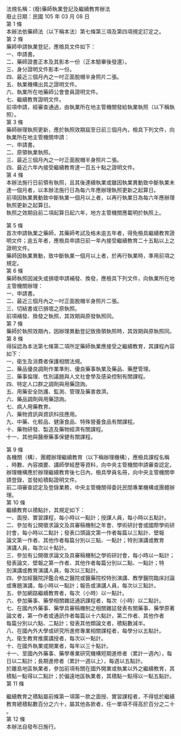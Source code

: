 法規名稱：(廢)藥師執業登記及繼續教育辦法  
廢止日期：民國 105 年 03 月 08 日  
第 1 條  
本辦法依藥師法（以下稱本法）第七條第三項及第四項規定訂定之。  
第 2 條  
藥師申請執業登記，應檢具文件如下：  
一、申請書。  
二、藥師證書正本及其影本一份（正本驗畢後發還）。  
三、身分證明文件影本一份。  
四、最近三個月內之一吋正面脫帽半身照片二張。  
五、執業機構出具之證明文件。  
六、執業所在地藥師公會會員證明文件。  
七、繼續教育證明文件。  
前項申請，經審查通過，由執業所在地主管機關發給執業執照（以下稱執  
照）。  
第 3 條  
藥師辦理執照更新，應於執照效期屆至日前三個月內，檢具下列文件，向  
執業所在地主管機關申請：  
一、申請書。  
二、原領執業執照。  
三、最近三個月內之一吋正面脫帽半身照片二張。  
四、最近六年內接受繼續教育達一百五十點之證明文件。  
第 4 條  
本辦法施行日前領有執照，且其後連續執業或雖因執業異動致中斷執業未  
達一個月者，以本辦法施行日為每六年應辦理執照更新之起算日。  
前項因執業異動致中斷執業一個月以上者，以再行執業日為每六年應辦理  
執照更新之起算日。  
執照之效期自前二項起算日起六年，地方主管機關應載明於執照上。  


第 5 條  
首次申請執業之藥師，其藥師考試及格未逾五年者，得免檢具繼續教育證  
明文件；逾五年者，應檢具申請日前一年內接受繼續教育二十五點以上之  
證明文件。  
藥師因執業異動，致中斷執業一個月以上者，於再行執業時，準用前項之  
規定。  
第 6 條  
藥師執照因滅失或損壞申請補發、換發，應檢具下列文件，向執業所在地  
主管機關辦理：  
一、申請書。  
二、最近三個月內之一吋正面脫帽半身照片二張。  
三、切結書或已損壞之原執照。  
前項補發、換發之執照，其效期與原發執照同。  
第 7 條  
藥師於執照效期內，因辦理異動登記致換領執照時，其效期與原執照同。  
第 8 條  
得採認為本法第七條第二項所定藥師執業應接受之繼續教育，其課程內容  
如下：  
一、衛生及消費者保護相關法規。  
二、藥品優良調劑作業準則、優良藥事執業及藥品、藥歷管理。  
三、藥事倫理、性別議題與人文社會學及感染控制有關課程。  
四、特定人口群之調劑與用藥諮詢。  
五、用藥安全防護、監測、管理及藥害救濟。  
六、藥品調劑與用藥諮詢。  
七、病人用藥教育。  
八、藥物資訊與資訊科技應用。  
九、中藥、化粧品、健康食品、特殊營養食品有關課程。  
十、藥物研發、製造及藥物經濟有關課程。  
十一、其他與醫療藥事保健有關課程。  


第 9 條  
各機關（構）、團體辦理繼續教育（以下稱辦理機構），應檢具課程名稱  
、時數、內容摘要、講師學經歷等資料，向中央主管機關申請審查認定。  
辦理機構應於辦理繼續教育後七日內，檢具學員名冊，向中央主管機關申  
請登錄，並發給積點證明文件。  
前二項審查認定及登錄業務，中央主管機關得委託民間專業機構或團體辦  
理。  
第 10 條  
繼續教育以積點計，其規定如下：  
一、面授、實習課程，每小時以一點計；授課人員，每小時以五點計。  
二、參加有公開徵求論文及具審稿機制之年會、學術研討會或國際學術研  
討會，每小時以二點計；發表口頭論文第一作者每篇以三點計、壁報  
論文第一作者、其他作者每篇分別以三點、一點計；特別演講或教育  
演講人員，每次以十點計。  
三、參加有公開徵求論文及具審稿機制之學術研討會，每小時以一點計；  
發表論文、壁報之第一作者、其他作者每篇分別以二點、一點計；特  
別演講或教育演講人員，每次以三點計。  
四、參加經醫院評鑑合格之醫院或醫藥院校特別演講、教學醫院臨床討論  
或專題演講，每小時以一點計；報告或演講人員，每次以三點計。  
五、參加網路繼續教育者，每次（小時）以一點計。  
六、參加藥事、藥學相關雜誌通訊課程者，每次（小時）以二點計。  
七、在國內外藥事、藥學具審稿機制之相關雜誌發表有關藥事、藥學原著  
論文者，第一作者或通訊作者每篇以十六點計，第二作者、其他作者  
每篇分別以六點、二點計；發表其他類論文者，積點數減半。  
八、在國內外大學或研究所進修專業相關課程者，每學分以五點計。  
九、衛生教育推廣講授者，每次以一點計。  
十、在國外執業或開業者，每年以三十點計。  
十一、至國內外藥事、藥學專業研究機構短期進修者（累計一週內），每  
日以二點計；長期進修者（累計一週以上），每週以五點計。  
於離島地區執業者，參加前項有關在國外開業或執業以外之繼續教育，其  
積點一點得以二點計；於偏遠地區執業者，其積點一點得以一點五點計。  
第 11 條  


繼續教育之積點屬前條第一項第一款之面授、實習課程者，不得低於繼續  
教育總積點數百分之六十，屬其他各款者，任一單項不得高於百分之二十  
。  
第 12 條  
本辦法自發布日施行。  


